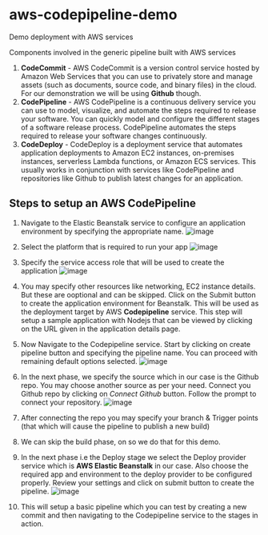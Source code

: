 # aws-codepipeline-demo
Demo deployment with AWS services

Components involved in the generic pipeline built with AWS services
1. **CodeCommit** - AWS CodeCommit is a version control service hosted by Amazon Web Services that you can use to privately store and manage assets (such as documents, source code, and binary files) in the cloud. For our demonstration we will be using **Github** though.
2. **CodePipeline** - AWS CodePipeline is a continuous delivery service you can use to model, visualize, and automate the steps required to release your software. You can quickly model and configure the different stages of a software release process. CodePipeline automates the steps required to release your software changes continuously.
3. **CodeDeploy** - CodeDeploy is a deployment service that automates application deployments to Amazon EC2 instances, on-premises instances, serverless Lambda functions, or Amazon ECS services. This usually works in conjunction with services like CodePipeline and repositories like Github to publish latest changes for an application.

## Steps to setup an AWS CodePipeline
1. Navigate to the Elastic Beanstalk service to configure an application environment by specifying the appropriate name.
   ![image](https://github.com/mayur256/aws-codepipeline-demo/assets/39913092/3b90947b-07d8-4ac8-929c-ac210517d5b1)

2. Select the platform that is required to run your app
   ![image](https://github.com/mayur256/aws-codepipeline-demo/assets/39913092/57835292-b495-4555-9590-dc79f83a0e2b)

3. Specify the service access role that will be used to create the application
   ![image](https://github.com/mayur256/aws-codepipeline-demo/assets/39913092/7d88d747-9082-452a-94a7-9ec95cd7ba25)

4. You may specify other resources like networking, EC2 instance details. But these are ooptional and can be skipped. Click on the Submit button to create the application environment for Beanstalk. This will be used as the deployment target by AWS **Codepipeline** service. This step will setup a sample application with Nodejs that can be viewed by clicking on the URL given in the application details page.

5. Now Navigate to the Codepipeline service. Start by clicking on create pipeline button and specifying the pipeline name. You can proceed with remaining default options selected.
   ![image](https://github.com/mayur256/aws-codepipeline-demo/assets/39913092/c58990db-a4ea-4bda-aa0b-bce933bab9f3)

6. In the next phase, we specify the source which in our case is the Github repo. You may choose another source as per your need. Connect you Github repo by clicking on _Connect Github_ button. Follow the prompt to connect your repository.
   ![image](https://github.com/mayur256/aws-codepipeline-demo/assets/39913092/8abf0b9e-7e4c-428b-b97e-9cee0fd0cf45)

7. After connecting the repo you may specify your branch & Trigger points (that which will cause the pipeline to publish a new build)

8. We can skip the build phase, on so we do that for this demo.

9. In the next phase i.e the Deploy stage we select the Deploy provider service which is **AWS Elastic Beanstalk** in our case. Also choose the required app and environment to the deploy provider to be configured properly. Review your settings and click on submit button to create the pipeline.
   ![image](https://github.com/mayur256/aws-codepipeline-demo/assets/39913092/6dff0e1a-c2b2-4868-a976-1db682e4bbd9)

10. This will setup a basic pipeline which you can test by creating a new commit and then navigating to the Codepipeline service to the stages in action.

